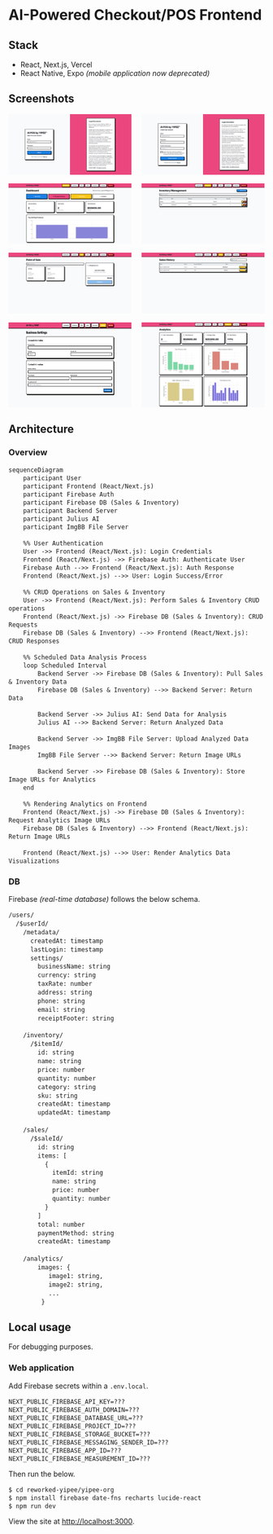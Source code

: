 # AI-Powered Checkout/POS Frontend

## Stack

* React, Next.js, Vercel
* React Native, Expo *(mobile application now deprecated)*

## Screenshots

<div style="display: flex; justify-content: space-between;">
  <img src="./../asset/5.png" width="48%">
  <img src="./../asset/6.png" width="48%">
</div>
<br>
<div style="display: flex; justify-content: space-between;">
  <img src="./../asset/7.png" width="48%">
  <img src="./../asset/8.png" width="48%">
</div>
<br>
<div style="display: flex; justify-content: space-between;">
  <img src="./../asset/9.png" width="48%">
  <img src="./../asset/10.png" width="48%">
</div>
<br>
<div style="display: flex; justify-content: space-between;">
  <img src="./../asset/11.png" width="48%">
  <img src="./../asset/12.png" width="48%">
</div>

## Architecture

### Overview
  
```mermaid
sequenceDiagram
    participant User
    participant Frontend (React/Next.js)
    participant Firebase Auth
    participant Firebase DB (Sales & Inventory)
    participant Backend Server
    participant Julius AI
    participant ImgBB File Server

    %% User Authentication
    User ->> Frontend (React/Next.js): Login Credentials
    Frontend (React/Next.js) ->> Firebase Auth: Authenticate User
    Firebase Auth -->> Frontend (React/Next.js): Auth Response
    Frontend (React/Next.js) -->> User: Login Success/Error

    %% CRUD Operations on Sales & Inventory
    User ->> Frontend (React/Next.js): Perform Sales & Inventory CRUD operations
    Frontend (React/Next.js) ->> Firebase DB (Sales & Inventory): CRUD Requests
    Firebase DB (Sales & Inventory) -->> Frontend (React/Next.js): CRUD Responses

    %% Scheduled Data Analysis Process
    loop Scheduled Interval
        Backend Server ->> Firebase DB (Sales & Inventory): Pull Sales & Inventory Data
        Firebase DB (Sales & Inventory) -->> Backend Server: Return Data
        
        Backend Server ->> Julius AI: Send Data for Analysis
        Julius AI -->> Backend Server: Return Analyzed Data
        
        Backend Server ->> ImgBB File Server: Upload Analyzed Data Images
        ImgBB File Server -->> Backend Server: Return Image URLs
        
        Backend Server ->> Firebase DB (Sales & Inventory): Store Image URLs for Analytics
    end

    %% Rendering Analytics on Frontend
    Frontend (React/Next.js) ->> Firebase DB (Sales & Inventory): Request Analytics Image URLs
    Firebase DB (Sales & Inventory) -->> Frontend (React/Next.js): Return Image URLs
    
    Frontend (React/Next.js) -->> User: Render Analytics Data Visualizations
```

### DB 

Firebase *(real-time database)* follows the below schema.

```txt
/users/
  /$userId/
    /metadata/
      createdAt: timestamp
      lastLogin: timestamp
      settings/
        businessName: string
        currency: string
        taxRate: number
        address: string
        phone: string
        email: string
        receiptFooter: string
    
    /inventory/
      /$itemId/
        id: string
        name: string
        price: number
        quantity: number
        category: string
        sku: string
        createdAt: timestamp
        updatedAt: timestamp
    
    /sales/
      /$saleId/
        id: string
        items: [
          {
            itemId: string
            name: string
            price: number
            quantity: number
          }
        ]
        total: number
        paymentMethod: string
        createdAt: timestamp

    /analytics/ 
        images: {
           image1: string,
           image2: string,
           ...
         }
```



## Local usage

For debugging purposes.

### Web application

Add Firebase secrets within a `.env.local`.

```env
NEXT_PUBLIC_FIREBASE_API_KEY=???
NEXT_PUBLIC_FIREBASE_AUTH_DOMAIN=???
NEXT_PUBLIC_FIREBASE_DATABASE_URL=???
NEXT_PUBLIC_FIREBASE_PROJECT_ID=???
NEXT_PUBLIC_FIREBASE_STORAGE_BUCKET=???
NEXT_PUBLIC_FIREBASE_MESSAGING_SENDER_ID=???
NEXT_PUBLIC_FIREBASE_APP_ID=???
NEXT_PUBLIC_FIREBASE_MEASUREMENT_ID=???
```

Then run the below.

```console
$ cd reworked-yipee/yipee-org
$ npm install firebase date-fns recharts lucide-react
$ npm run dev
```

View the site at [http://localhost:3000](http://localhost:3000).
